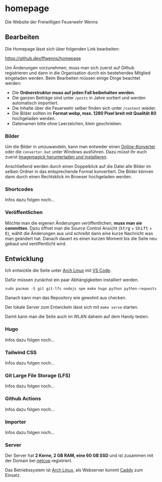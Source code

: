 # homepage

Die Website der Freiwilligen Feuerwehr Wenns

## Bearbeiten

Die Homepage lässt sich über folgenden Link bearbeiten:

https://github.dev/ffwenns/homepage

Um Änderungen vorzunehmen, muss man sich zuerst auf Github registrieren und dann in die Organisation durch ein bestehendes Mitglied eingeladen werden. Beim Bearbeiten müssen einige Dinge beachtet werden:

- Die **Ordnerstruktur muss auf jeden Fall beibehalten werden**.
- Die ganzen Beiträge sind unter `/posts` in Jahre sortiert und werden automatisch importiert.
- Die Inhalte über die Feuerwehr selber finden sich unter `/content` wieder.
- Die Bilder sollten im **Format webp, max. 1280 Pixel breit mit Qualität 80** hochgeladen werden.
- Dateinamen bitte ohne Leerzeichen, klein geschrieben.

### Bilder

Um die Bilder in umzuwandeln, kann man entweder einen [Online-Konverter](https://www.freeconvert.com/de/webp-converter) oder die `converter.bat` unter Windows ausführen. Dazu müsst ihr euch zuerst [Imagemagick herunterladen und installieren](https://imagemagick.org/script/download.php#windows). 

Anschließend werden durch einen Doppelklick auf die Datei alle Bilder im selben Ordner in das entsprechende Format konvertiert. Die Bilder können dann durch einen Rechtsklick im Browser hochgeladen werden.

### Shortcodes

Infos dazu folgen noch...

### Veröffentlichen

Möchte man die eigenen Änderungen veröffentlichen, **muss man sie committen**. Dazu öffnet man die Source Control Ansicht (<kbd>Strg</kbd> + <kbd>Shift</kbd> + <kbd>E</kbd>), wählt die Änderungen aus und schreibt dann eine kurze Nachricht was man geändert hat. Danach dauert es einen kurzen Moment bis die Seite neu gebaut und veröffentlicht wird.

## Entwicklung

Ich entwickle die Seite unter [Arch Linux](https://archlinux.org) mit [VS Code](https://code.visualstudio.com). 

Dafür müssen zunächst ein paar Abhängigkeiten installiert werden. 

```
sudo pacman -S git git-lfs nodejs npm make hugo python python-requests
```

Danach kann man das Repository wie gewohnt aus checken. 

Der lokale Server zum Entwickeln lässt sich mit `make serve` starten. 

Damit kann man die Seite auch im WLAN daheim auf dem Handy testen.

### Hugo

Infos dazu folgen noch...

### Tailwind CSS

Infos dazu folgen noch...

### Git Large File Storage (LFS)

Infos dazu folgen noch...

### Github Actions

Infos dazu folgen noch...

### Importer

Infos dazu folgen noch...

### Server

Der Server hat **2 Kerne, 2 GB RAM, eine 60 GB SSD** und ist zusammen mit 
der Domain bei [netcup](https://netcup.de) registriert.

Das Betriebssystem ist [Arch Linux](https://archlinux.org), 
als Webserver kommt [Caddy](https://caddyserver.com) zum Einsatz.